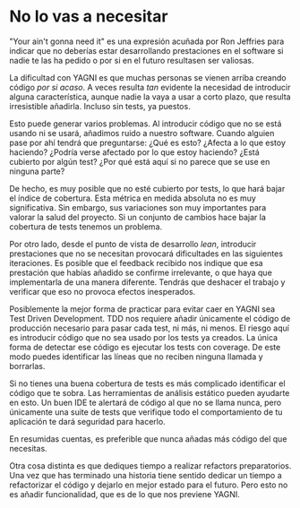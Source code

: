 # No lo vas a necesitar

"Your ain't gonna need it" es una expresión acuñada por Ron Jeffries para indicar que no deberías estar desarrollando prestaciones en el software si nadie te las ha pedido o por si en el futuro resultasen ser valiosas.

La dificultad con YAGNI es que muchas personas se vienen arriba creando código _por si acaso_. A veces resulta _tan_ evidente la necesidad de introducir alguna característica, aunque nadie la vaya a usar a corto plazo, que resulta irresistible añadirla. Incluso sin tests, ya puestos.

Esto puede generar varios problemas. Al introducir código que no se está usando ni se usará, añadimos ruido a nuestro software. Cuando alguien pase por ahí tendrá que preguntarse: ¿Qué es esto? ¿Afecta a lo que estoy haciendo? ¿Podría verse afectado por lo que estoy haciendo? ¿Está cubierto por algún test? ¿Por qué está aquí si no parece que se use en ninguna parte?

De hecho, es muy posible que no esté cubierto por tests, lo que hará bajar el índice de cobertura. Esta métrica en medida absoluta no es muy significativa. Sin embargo, sus variaciones son muy importantes para valorar la salud del proyecto. Si un conjunto de cambios hace bajar la cobertura de tests tenemos un problema.

Por otro lado, desde el punto de vista de desarrollo _lean_, introducir prestaciones que no se necesitan provocará dificultades en las siguientes iteraciones. Es posible que el feedback recibido nos indique que esa prestación que habías añadido se confirme irrelevante, o que haya que implementarla de una manera diferente. Tendrás que deshacer el trabajo y verificar que eso no provoca efectos inesperados.

Posiblemente la mejor forma de practicar para evitar caer en YAGNI sea Test Driven Development. TDD nos requiere añadir únicamente el código de producción necesario para pasar cada test, ni más, ni menos. El riesgo aquí es introducir código que no sea usado por los tests ya creados. La única forma de detectar ese código es ejecutar los tests con coverage. De este modo puedes identificar las líneas que no reciben ninguna llamada y borrarlas.

Si no tienes una buena cobertura de tests es más complicado identificar el código que te sobra. Las herramientas de análisis estático pueden ayudarte en esto. Un buen IDE te alertará de código al que no se llama nunca, pero únicamente una suite de tests que verifique todo el comportamiento de tu aplicación te dará seguridad para hacerlo.

En resumidas cuentas, es preferible que nunca añadas más código del que necesitas.

Otra cosa distinta es que dediques tiempo a realizar refactors preparatorios. Una vez que has terminado una historia tiene sentido dedicar un tiempo a refactorizar el código y dejarlo en mejor estado para el futuro. Pero esto no es añadir funcionalidad, que es de lo que nos previene YAGNI.
